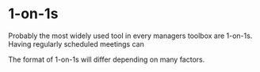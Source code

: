 
# 1-on-1s

Probably the most widely used tool in every managers toolbox are 1-on-1s. Having regularly scheduled meetings can

The format of 1-on-1s will differ depending on many factors. 
